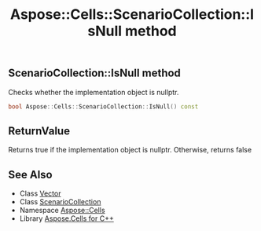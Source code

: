 ﻿---
title: Aspose::Cells::ScenarioCollection::IsNull method
linktitle: IsNull
second_title: Aspose.Cells for C++ API Reference
description: 'Aspose::Cells::ScenarioCollection::IsNull method. Checks whether the implementation object is nullptr in C++.'
type: docs
weight: 500
url: /cpp/aspose.cells/scenariocollection/isnull/
---
## ScenarioCollection::IsNull method


Checks whether the implementation object is nullptr.

```cpp
bool Aspose::Cells::ScenarioCollection::IsNull() const
```


## ReturnValue

Returns true if the implementation object is nullptr. Otherwise, returns false

## See Also

* Class [Vector](../../vector/)
* Class [ScenarioCollection](../)
* Namespace [Aspose::Cells](../../)
* Library [Aspose.Cells for C++](../../../)
